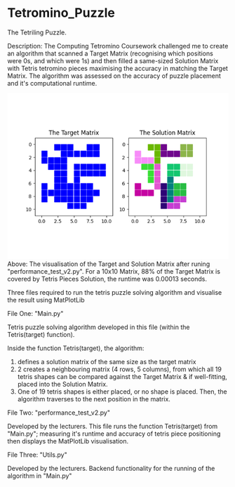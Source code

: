 # Tetromino_Puzzle
The Tetriling Puzzle. 

Description: The Computing Tetromino Coursework challenged me to create an algorithm that scanned a Target Matrix (recognising which positions were 0s, and which were 1s) and then filled a same-sized Solution Matrix with Tetris tetromino pieces maximising the accuracy in matching the Target Matrix. The algorithm was assessed on the accuracy of puzzle placement and it's computational runtime. 

![Tetriling Puzzle: Target & Solution Matrix](https://github.com/TomWoodburn/Tetromino_Puzzle/blob/master/Target%20%26%20Solution%20Matrices/10x10%20Matrix%2C%2088pct%20Placement%20Accuracy.png)
<br/>Above: The visualisation of the Target and Solution Matrix after runing "performance_test_v2.py". For a 10x10 Matrix, 88% of the Target Matrix is covered by Tetris Pieces Solution, the runtime was 0.00013 seconds. 

Three files required to run the tetris puzzle solving algorithm and visualise the result using MatPlotLib

File One: "Main.py"

Tetris puzzle solving algorithm developed in this file (within the Tetris(target) function). 

Inside the function Tetris(target), the algorithm: 
1. defines a solution matrix of the same size as the target matrix
2. 2 creates a neighbouring matrix (4 rows, 5 columns), from which all 19 tetris shapes can be compared against the Target Matrix & if well-fitting, placed into the Solution Matrix.
3. One of 19 tetris shapes is either placed, or no shape is placed. Then, the algorithm traverses to the next position in the matrix. 

File Two: "performance_test_v2.py"

Developed by the lecturers. 
This file runs the function Tetris(target) from "Main.py"; measuring it's runtime and accuracy of tetris piece positioning then displays the MatPlotLib visualisation. 

File Three: "Utils.py"

Developed by the lecturers. 
Backend functionality for the running of the algorithm in "Main.py"
